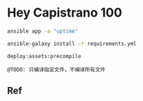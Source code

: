 # Hey Capistrano 100

```bash
ansible app -a "uptime"
```


```bash
ansible-galaxy install -r requirements.yml
```


```
deploy:assets:precompile

@TODO: 只编译指定文件，不编译所有文件
```

## Ref